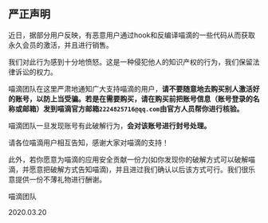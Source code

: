 严正声明
---

近日，据部分用户反映，有恶意用户通过hook和反编译喵滴的一些代码从而获取永久会员的激活，并且进行销售。

我们对此行为感到十分地愤怒。这是一种侵犯他人的知识产权的行为，我们保留法律诉讼的权力。

喵滴团队在这里严肃地通知广大支持喵滴的用户，**请不要随意地去购买别人激活好的账号，以防上当受骗。若是在需要购买，请在购买前把账号信息（账号登录的名称或邮箱）发到喵滴官方邮箱`2224825716@qq.com`由官方人员帮你进行核验。**

喵滴团队一旦发现账号有此破解行为，**会对该账号进行封号处理。**

请各位喵滴用户相互告知，感谢大家对喵滴的支持！

此外，若你愿意为喵滴的应用安全贡献一份力(如你发现你的破解方式可以破解喵滴，并愿意把破解方式告知喵滴)，并且进过我们确认以后该方式可行。我们很乐意提供一份不薄礼物进行酬谢。

喵滴团队

2020.03.20
